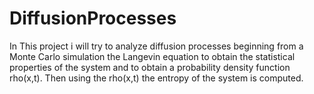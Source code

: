 # DiffusionProcesses
In This project i will try to analyze diffusion processes beginning from 
a Monte Carlo simulation the Langevin equation to obtain the statistical
 properties of the system and to obtain a probability density function
 rho(x,t). Then using the rho(x,t) the entropy of the system is computed.  

